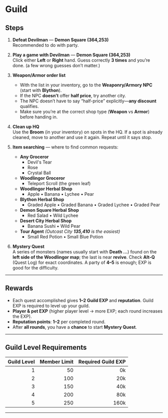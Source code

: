 # Guild

## Steps

1. **Defeat Devilman** — **Demon Square (364,253)**  
   Recommended to do with party.

2. **Play a game with Devilman** — **Demon Square (364,253)**  
   Click either **Left** or **Right** hand. Guess correctly **3 times** and you’re done. (a few wrong guesses don’t matter.)

3. **Weapon/Armor order list**  
    - With the list in your inventory, go to the **Weaponry/Armory NPC** (start with **Blython**).  
    - If the NPC **doesn’t** offer **half price**, try another city.  
    - The NPC doesn’t have to say “half-price” explicitly—**any discount** qualifies.  
    - Make sure you’re at the correct shop type (**Weapon** vs **Armor**) before handing in.

4. **Clean up HQ**  
   Use the **Broom** (in your inventory) on spots in the HQ. If a spot is already cleaned, move to another and use it again. Repeat until it says stop.

5. **Item searching** — where to find common requests:
    - **Any Groceror**  
        - Devil's Tear  
        - Rose  
        - Crystal Ball
    - **Woodlingor Groceror**  
        - Teleport Scroll (the green leaf)
    - **Woodlingor Herbal Shop**  
        - Apple • Banana • Lychee • Pear
    - **Blython Herbal Shop**  
        - Graded Apple • Graded Banana • Graded Lychee • Graded Pear
    - **Demon Square Herbal Shop**  
        - Red Salad • Wild Lychee
    - **Desert City Herbal Shop**  
        - Banana Sushi • Wild Pear
    - **Tour Agent** *(Outcast City **135,410** is the easiest)*  
        - Small Red Potion • Small Blue Potion

6. **Mystery Quest**  
   A series of monsters (names usually start with **Death …**) found on the **left side of the Woodlingor map**; the last is near **revive**. Check **Alt-Q** (Quest Log) for exact coordinates. A party of **4–5** is enough; EXP is good for the difficulty.

---

## Rewards

- Each quest accomplished gives **1–2 Guild EXP** and **reputation**. Guild EXP is required to level up your guild.  
- **Player & pet EXP** (higher player level → more EXP; each round increases the EXP).  
- **Reputation points**: **1–2** per completed round.  
- After **all rounds**, you have a **chance** to start **Mystery Quest**. 

---

## Guild Level Requirements

| Guild Level | Member Limit | Required Guild EXP |
|-----------:|-------------:|-------------------:|
| 1 | 50  | 0k   |
| 2 | 100 | 20k  |
| 3 | 150 | 40k  |
| 4 | 200 | 80k  |
| 5 | 250 | 160k |

---

